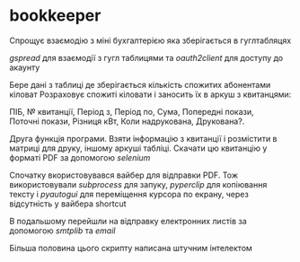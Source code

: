 # bookkeeper
Спрощує взаємодію з міні бухгалтерією яка зберігається в гуглтабляцях 

_gspread_ для взаємодії з гугл таблицями та _oauth2client_ для доступу до акаунту

Бере дані з таблиці де зберігається кількість спожитих абонентами кіловат 
Розраховує спожиті кіловати і заносить їх в аркуш з квитанцями:

ПІБ,	№ квитанції,	Період з,	Період по,	Сума,	Попередні покази,	\
Поточні покази,	Різниця кВт,	Коли надрукована,	Друкована?.

Друга функція програми. Взяти інформацію з квитанції і розмістити в матриці
для друку, іншому аркуші табліці. Скачати цю квитанцію у форматі PDF за допомогою _selenium_

Спочатку вкористовувався вайбер для відправки PDF. Тож використовували _subprocess_
для запуку, _pyperclip_ для копіювання тексту і _pyautogui_ для переміщення курсора
по екрану, через відсутність у вайбера shortcut

В подальшому перейшли на відправку електронних листів за допомогою _smtplib_ та _email_

Більша половина цього скрипту написана штучним інтелектом
